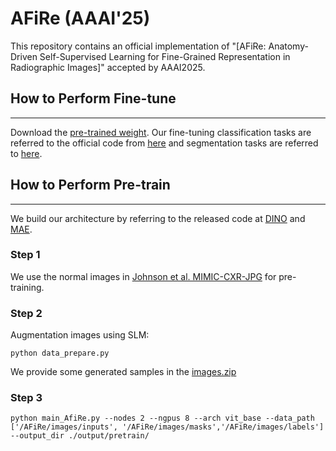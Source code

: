 # AFiRe (AAAI'25)
This repository contains an official implementation of "[AFiRe: Anatomy-Driven Self-Supervised Learning for Fine-Grained Representation in Radiographic Images]" accepted by AAAI2025. 

## How to Perform Fine-tune
---
Download the [pre-trained weight](https://drive.google.com/file/d/1VeMGrW2m6p-y5z2k55Jd862RtptFoaav/view?usp=sharing).
Our fine-tuning classification tasks are referred to the official code from [here](https://github.com/funnyzhou/REFERS) and segmentation tasks are referred to [here](https://github.com/SZUHvern/MaCo).

## How to Perform Pre-train
----
We build our architecture by referring to the released code at [DINO](https://github.com/facebookresearch/dino) and [MAE](https://github.com/facebookresearch/mae).
### Step 1
We use the normal images in  [Johnson et al. MIMIC-CXR-JPG](https://physionet.org/content/mimic-cxr-jpg/2.0.0/) for pre-training.
### Step 2
Augmentation images using SLM:
```
python data_prepare.py
```
We provide some generated samples in the [images.zip](https://github.com/LYH-hh/AFiRe/blob/main/images.zip)
### Step 3
```
python main_AfiRe.py --nodes 2 --ngpus 8 --arch vit_base --data_path ['/AFiRe/images/inputs', '/AFiRe/images/masks','/AFiRe/images/labels'] --output_dir ./output/pretrain/
```
